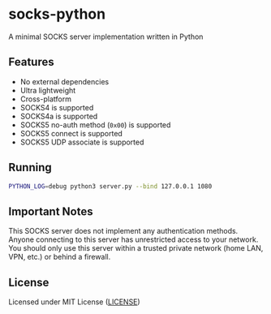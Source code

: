 # socks-python

A minimal SOCKS server implementation written in Python

## Features

- No external dependencies
- Ultra lightweight
- Cross-platform
- SOCKS4 is supported
- SOCKS4a is supported
- SOCKS5 no-auth method (`0x00`) is supported
- SOCKS5 connect is supported
- SOCKS5 UDP associate is supported

## Running

```bash
PYTHON_LOG=debug python3 server.py --bind 127.0.0.1 1080
```

## Important Notes

This SOCKS server does not implement any authentication methods. Anyone connecting to this server has unrestricted access to your network. You should only use this server within a trusted private network (home LAN, VPN, etc.) or behind a firewall.

## License

Licensed under MIT License ([LICENSE](LICENSE))
